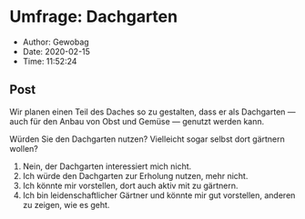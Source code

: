 # Umfrage: Dachgarten

- Author: Gewobag
- Date: 2020-02-15
- Time: 11:52:24

## Post


<p>Wir planen einen Teil des Daches so zu gestalten, dass er als Dachgarten — auch für den Anbau von Obst und Gemüse — genutzt werden kann. </p>



<p>Würden Sie den Dachgarten nutzen? Vielleicht sogar selbst dort gärtnern wollen?</p>



<ol><li>Nein, der Dachgarten interessiert mich nicht.</li><li>Ich würde den Dachgarten zur Erholung nutzen, mehr nicht.</li><li>Ich könnte mir vorstellen, dort auch aktiv mit zu gärtnern.</li><li>Ich bin leidenschaftlicher Gärtner und könnte mir gut vorstellen, anderen zu zeigen, wie es geht.</li></ol>
